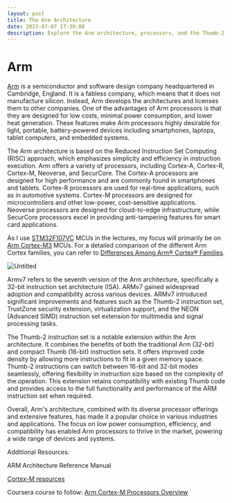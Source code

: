 ```yaml
---
layout: post
title: The Arm Architecture
date: 2023-07-07 17:39:00
description: Explore the Arm architecture, processors, and the Thumb-2 instruction set that provide low-cost, efficient, and versatile computing for a wide range of devices and applications.
---
```

# Arm

[Arm](https://www.arm.com/company) is a semiconductor and software design company headquartered in Cambridge, England. It is a fabless company, which means that it does not manufacture silicon. Instead, Arm develops the architectures and licenses them to other companies. One of the advantages of Arm processors is that they are designed for low costs, minimal power consumption, and lower heat generation. These features make Arm processors highly desirable for light, portable, battery-powered devices including smartphones, laptops, tablet computers, and embedded systems.

The Arm architecture is based on the Reduced Instruction Set Computing (RISC) approach, which emphasizes simplicity and efficiency in instruction execution. Arm offers a variety of processors, including Cortex-A, Cortex-R, Cortex-M, Neoverse, and SecurCore. The Cortex-A processors are designed for high performance and are commonly found in smartphones and tablets. Cortex-R processors are used for real-time applications, such as in automotive systems. Cortex-M processors are designed for microcontrollers and other low-power, cost-sensitive applications. Neoverse processors are designed for cloud-to-edge infrastructure, while SecurCore processors excel in providing anti-tampering features for smart card applications.

As I use [STM32F107VC](https://www.st.com/en/microcontrollers-microprocessors/stm32f107vc.html) MCUs in the lectures, my focus will primarily be on [Arm Cortex-M3](https://developer.arm.com/Processors/Cortex-M3) MCUs.  For a detailed comparison of the different Arm Cortex families, you can refer to [Differences Among Arm® Cortex® Families](https://microchipdeveloper.com/32arm:differences-among-arm-cortex-families). 

![Untitled](https://s3-us-west-2.amazonaws.com/secure.notion-static.com/82fff374-7d0a-4831-92fa-2a0e5ce68b01/Untitled.png)

Armv7 refers to the seventh version of the Arm architecture, specifically a 32-bit instruction set architecture (ISA). ARMv7 gained widespread adoption and compatibility across various devices. ARMv7 introduced significant improvements and features such as the Thumb-2 instruction set, TrustZone security extension, virtualization support, and the NEON (Advanced SIMD) instruction set extension for multimedia and signal processing tasks.

The Thumb-2 instruction set is a notable extension within the Arm architecture. It combines the benefits of both the traditional Arm (32-bit) and compact Thumb (16-bit) instruction sets. It offers improved code density by allowing more instructions to fit in a given memory space. Thumb-2 instructions can switch between 16-bit and 32-bit modes seamlessly, offering flexibility in instruction size based on the complexity of the operation. This extension retains compatibility with existing Thumb code and provides access to the full functionality and performance of the ARM instruction set when required.

Overall, Arm's architecture, combined with its diverse processor offerings and extensive features, has made it a popular choice in various industries and applications. The focus on low power consumption, efficiency, and compatibility has enabled Arm processors to thrive in the market, powering a wide range of devices and systems.

Additional Resources:

ARM Architecture Reference Manual

[Cortex-M resources](https://community.arm.com/arm-community-blogs/b/architectures-and-processors-blog/posts/cortex-m-resources#intro)

Coursera course to follow: [Arm Cortex-M Processors Overview](https://www.coursera.org/learn/arm-cortex-m-processors-overview-course1)